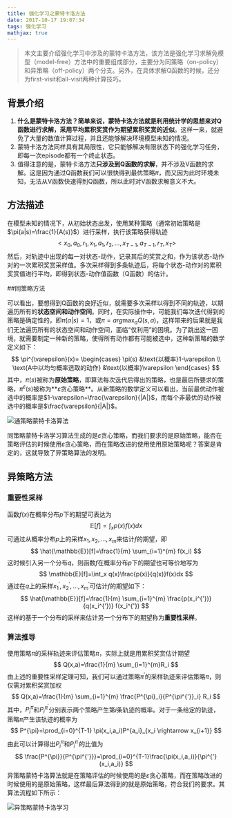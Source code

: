```yaml
---
title: 强化学习之蒙特卡洛方法
date: 2017-10-17 19:07:34
tags: 强化学习
mathjax: true
---
```

>  本文主要介绍强化学习中涉及的蒙特卡洛方法，该方法是强化学习求解免模型（model-free）方法中的重要组成部分，主要分为同策略（on-policy）和异策略（off-policy）两个分支。另外，在具体求解Q函数的时候，还分为first-visit和all-visit两种计算技巧。

<!--more-->
## 背景介绍

1. **什么是蒙特卡洛方法？**简单来说，蒙特卡洛方法就是利用统计学的思想来对Q函数进行求解，采用**平均累积奖赏作为期望累积奖赏的近似**。这样一来，就避免了大量的数值计算过程，并且还能够解决环境模型未知的情况。
2. 蒙特卡洛方法同样具有其局限性，它只能够解决有限状态下的强化学习任务，即每一次episode都有一个终止状态。
3. 值得注意的是，蒙特卡洛方法**只涉及到Q函数的求解**，并不涉及V函数的求解。这是因为通过Q函数我们可以很快得到最优策略$\pi$，而又因为此时环境未知，无法从V函数快速得到Q函数，所以此时对V函数求解意义不大。

## 方法描述

在模型未知的情况下，从初始状态出发，使用某种策略（通常初始策略是$\pi(a|s)=\frac{1}{A(s)}$）进行采样，执行该策略获得轨迹
$$
<x_0, a_0, r_1, x_1, a_1, r_2, \ldots, x_{T-1}, a_{T-1}, r_T, x_T>
$$
然后，对轨迹中出现的每一对状态-动作，记录其后的奖赏之和，作为该状态-动作对的一次累积奖赏采样值。多次采样得到多条轨迹后，将每个状态-动作对的累积奖赏值进行平均，即得到状态-动作值函数（Q函数）的估计。

##同策略方法

可以看出，要想得到Q函数的良好近似，就需要多次采样以得到不同的轨迹，以期遍历所有的**状态空间和动作空间**。同时，在实际操作中，可能我们每次迭代得到的策略是确定性的，即$\pi(a|s)=1$，或$\pi=arg \max_aQ(s,a)$，这样带来的后果就是我们无法遍历所有的状态空间和动作空间，面临“仅利用”的困境。为了跳出这一困境，就需要制定一种新的策略，使得所有动作都有可能被选中，这种新策略的数学定义如下：
$$
\pi^{\varepsilon}(x)=
\begin{cases}
    \pi(s) &\text{以概率}1-\varepsilon \\
    \text{A中以均匀概率选取的动作} &\text{以概率}\varepsilon
\end{cases}
$$
其中，$\pi(s)$被称为**原始策略**，即算法每次迭代后得出的策略，也是最后所要求的策略，$\pi^{\varepsilon}(s)$被称为**$\varepsilon$贪心策略**。从新策略的数学定义可以看出，当前最优动作被选中的概率是$1-\varepsilon+\frac{\varepsilon}{|A|}$，而每个非最优的动作被选中的概率是$\frac{\varepsilon}{|A|}$。 

![通策略蒙特卡洛算法](http://orjn2q9xs.bkt.clouddn.com/On-Policy%20MC.png)

同策略蒙特卡洛学习算法生成的是$\varepsilon$贪心策略，而我们要求的是原始策略，能否在策略评估的时候使用$\varepsilon$贪心策略，而在策略改进的使用使用原始策略呢？答案是肯定的，这就导致了异策略算法的发明。

## 异策略方法

### 重要性采样

函数$f(x)$在概率分布$p$下的期望可表达为
$$
\mathbb{E}[f]=\int_x p(x)f(x)dx
$$
可通过从概率分布$p$上的采样${x_1,x_2,\ldots,x_m}$来估计$f$的期望，即
$$
\hat{\mathbb{E}}[f]=\frac{1}{m} \sum_{i=1}^{m} f(x_i)
$$
这时候引入另一个分布$q$，则函数$f$在概率分布$p$下的期望也可等价地写为
$$
\mathbb{E}[f]=\int_x q(x)\frac{p(x)}{q(x)}f(x)dx
$$
通过在$q$上的采样${x_1^{'}, x_2^{'}, \ldots, x_m^{'}}$可估计$f$的期望如下：
$$
\hat{\mathbb{E}}[f]=\frac{1}{m} \sum_{i=1}^{m} \frac{p(x_i^{'})}{q(x_i^{'})} f(x_i^{'})
$$
这样的基于一个分布的采样来估计另一个分布下的期望称为**重要性采样**。

### 算法推导

使用策略$\pi$的采样轨迹来评估策略$\pi$，实际上就是用累积奖赏估计期望
$$
Q(x,a)=\frac{1}{m} \sum_{i=1}^{m}R_i
$$
由上述的重要性采样定理可知，我们可以通过策略$\pi^{'}$的采样轨迹来评估策略$\pi$，则仅需对累积奖赏加权
$$
Q(x,a)=\frac{1}{m} \sum_{i=1}^{m} \frac{P^{\pi}_i}{P^{\pi^{'}}_i} R_i
$$
其中，$P^{\pi}_i$和$P^{\pi^{'}}_i$分别表示两个策略产生第$i$条轨迹的概率。对于一条给定的轨迹，策略$\pi$产生该轨迹的概率为
$$
P^{\pi}=\prod_{i=0}^{T-1} \pi(x_i,a_i)P^{a_i}_{x_i \rightarrow x_{i+1}}
$$
由此可以计算得出$P^{\pi}_i$和$P^{\pi^{'}}_i$的比值为
$$
\frac{P^{\pi}}{P^{\pi^{'}}}=\prod_{i=0}^{T-1}\frac{\pi(x_i,a_i)}{\pi^{'}(x_i,a_i)}
$$
异策略蒙特卡洛算法就是在策略评估的时候使用的是$\varepsilon$贪心策略，而在策略改进的时候使用的是原始策略，这样最后算法得到的就是原始策略，符合我们的要求。其算法流程如下所示：

![异策略蒙特卡洛学习](http://orjn2q9xs.bkt.clouddn.com/Off-Policy%20MC.png)


